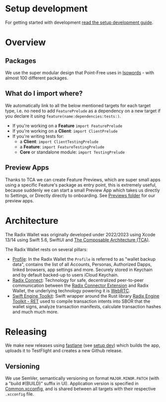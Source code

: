 # Setup development
For getting started with development [read the setup development guide][devSetup].

# Overview

## Packages
We use the super modular design that Point-Free uses in [Isowords][isowordsPackage] - with almost 100 different packages.

## What do I import where?
  
We automatically link to all the below mentioned targets for each target type, i.e. no need to add `FeaturePrelude` as a dependency on a new target if you declare it using `feature(name:dependencies:tests:)`.

- If you're working on a **Feature** `import FeaturePrelude` 
- If you're working on a **Client**: `import ClientPrelude` 
- If you're writing tests for:
  - a **Client**: `import ClientTestingPrelude` 
  - a **Feature**: `import FeatureTestingPrelude`
  - **Core** or standalone module: `import TestingPrelude`

## Preview Apps
Thanks to TCA we can create Feature Previews, which are super small apps using a specific Feature's package as entry point, this is extremely useful, because suddenly we can start a small Preview App which takes us directly to Settings, or Directly directly to onboarding. See [Previews folder](/App/Previews) for our preview apps.


# Architecture
The Radix Wallet was originally developed under 2022/2023 using Xcode 13/14 using Swift 5.6, SwiftUI and [The Composable Architecture (TCA)][tca].

The Radix Wallet rests on several pillars:
* [Profile](./Sources/Profile): In the Radix Wallet the `Profile` is referred to as "wallet backup data", contains the list of all Accounts, Personas, Authorized Dapps, linked browsers, app settings and more. Securely stored in Keychain and by default backed-up to users iCloud Keychain.  
* [Radix Connect](./Sources/RadixConnect): Technology for safe, decentralized peer-to-peer communication between the [Radix Connector Extension][ce] and Radix Wallet, the underlying technology powering it is [WebRTC][webrtc]. 
* [Swift Engine Toolkit][set]: Swift wrapper around the Rust library [Radix Engine Toolkit - RET][ret] used to compile transaction intents into SBOR that the wallet signs, analyze transaction manifests, calculate transaction hashes and much much more.  


# Releasing
We make new releases using [fastlane][fastlane] (see [setup dev][devSetup]) which builds the app, uploads it to TestFlight and creates a new Github release.

## Versioning
We use SemVer, semantically versioning on format `MAJOR.MINOR.PATCH` (with a "build #\(BUILD)" suffix in UI).
Application version is specified in [Common.xcconfig](App/Config/Common.xcconfig), and is shared between all targets with their respective `.xcconfig` file.

[devSetup]: ./SETUP_DEV.md
[tca]: https://github.com/pointfreeco/swift-composable-architecture
[isowords]: https://github.com/pointfreeco/isowords
[isowordsPackage]: https://github.com/pointfreeco/isowords/blob/main/Package.swift
[ret]: https://github.com/radixdlt/radix-engine-toolkit
[set]: https://github.com/radixdlt/swift-engine-toolkit
[ce]: https://github.com/radixdlt/connector-extension
[fastlane]: https://docs.fastlane.tools/
[webrtc]: https://webrtc.org/